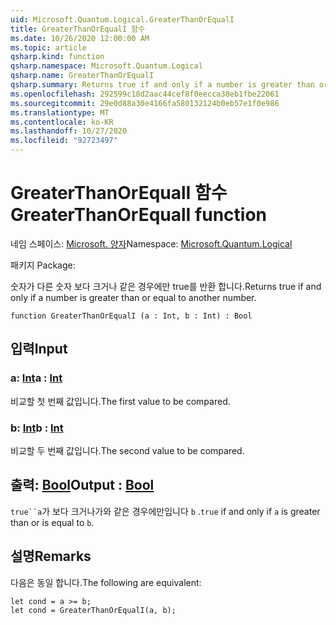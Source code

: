 ```yaml
---
uid: Microsoft.Quantum.Logical.GreaterThanOrEqualI
title: GreaterThanOrEqualI 함수
ms.date: 10/26/2020 12:00:00 AM
ms.topic: article
qsharp.kind: function
qsharp.namespace: Microsoft.Quantum.Logical
qsharp.name: GreaterThanOrEqualI
qsharp.summary: Returns true if and only if a number is greater than or equal to another number.
ms.openlocfilehash: 292599c18d2aac44cef8f0eecca38eb1fbe22061
ms.sourcegitcommit: 29e0d88a30e4166fa580132124b0eb57e1f0e986
ms.translationtype: MT
ms.contentlocale: ko-KR
ms.lasthandoff: 10/27/2020
ms.locfileid: "92723497"
---
```

# <a name="greaterthanorequali-function"></a><span data-ttu-id="ccbb9-102">GreaterThanOrEqualI 함수</span><span class="sxs-lookup"><span data-stu-id="ccbb9-102">GreaterThanOrEqualI function</span></span>

<span data-ttu-id="ccbb9-103">네임 스페이스: [Microsoft. 양자](xref:Microsoft.Quantum.Logical)</span><span class="sxs-lookup"><span data-stu-id="ccbb9-103">Namespace: [Microsoft.Quantum.Logical](xref:Microsoft.Quantum.Logical)</span></span>

<span data-ttu-id="ccbb9-104">패키지 [](https://nuget.org/packages/)</span><span class="sxs-lookup"><span data-stu-id="ccbb9-104">Package: [](https://nuget.org/packages/)</span></span>


<span data-ttu-id="ccbb9-105">숫자가 다른 숫자 보다 크거나 같은 경우에만 true를 반환 합니다.</span><span class="sxs-lookup"><span data-stu-id="ccbb9-105">Returns true if and only if a number is greater than or equal to another number.</span></span>

```qsharp
function GreaterThanOrEqualI (a : Int, b : Int) : Bool
```


## <a name="input"></a><span data-ttu-id="ccbb9-106">입력</span><span class="sxs-lookup"><span data-stu-id="ccbb9-106">Input</span></span>

### <a name="a--int"></a><span data-ttu-id="ccbb9-107">a: [Int](xref:microsoft.quantum.lang-ref.int)</span><span class="sxs-lookup"><span data-stu-id="ccbb9-107">a : [Int](xref:microsoft.quantum.lang-ref.int)</span></span>

<span data-ttu-id="ccbb9-108">비교할 첫 번째 값입니다.</span><span class="sxs-lookup"><span data-stu-id="ccbb9-108">The first value to be compared.</span></span>


### <a name="b--int"></a><span data-ttu-id="ccbb9-109">b: [Int](xref:microsoft.quantum.lang-ref.int)</span><span class="sxs-lookup"><span data-stu-id="ccbb9-109">b : [Int](xref:microsoft.quantum.lang-ref.int)</span></span>

<span data-ttu-id="ccbb9-110">비교할 두 번째 값입니다.</span><span class="sxs-lookup"><span data-stu-id="ccbb9-110">The second value to be compared.</span></span>



## <a name="output--bool"></a><span data-ttu-id="ccbb9-111">출력: [Bool](xref:microsoft.quantum.lang-ref.bool)</span><span class="sxs-lookup"><span data-stu-id="ccbb9-111">Output : [Bool](xref:microsoft.quantum.lang-ref.bool)</span></span>

<span data-ttu-id="ccbb9-112">`true``a`가 보다 크거나가와 같은 경우에만입니다 `b` .</span><span class="sxs-lookup"><span data-stu-id="ccbb9-112">`true` if and only if `a` is greater than or is equal to `b`.</span></span>

## <a name="remarks"></a><span data-ttu-id="ccbb9-113">설명</span><span class="sxs-lookup"><span data-stu-id="ccbb9-113">Remarks</span></span>

<span data-ttu-id="ccbb9-114">다음은 동일 합니다.</span><span class="sxs-lookup"><span data-stu-id="ccbb9-114">The following are equivalent:</span></span>

```Q#
let cond = a >= b;
let cond = GreaterThanOrEqualI(a, b);
```